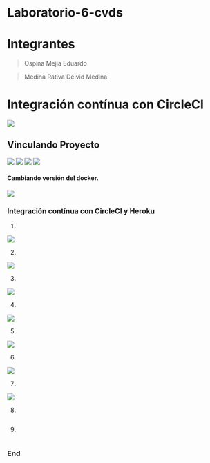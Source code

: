 # Laboratorio-6-cvds
# Integrantes
> Ospina Mejia Eduardo

> Medina Rativa Deivid Medina

# Integración contínua con CircleCI

![](https://cdn.icon-icons.com/icons2/2699/PNG/512/circleci_logo_icon_168423.png)

## Vinculando Proyecto



![](https://i.postimg.cc/wxCBYC6G/Imagen1.png)
![](https://i.postimg.cc/K8sVd2bK/Imagen2.png)
![](https://i.postimg.cc/vmfz3FZw/Imagen3.png) 
![](https://i.postimg.cc/ZnCvspxv/Imagen4.png)

#### Cambiando versión del docker.

![](https://i.postimg.cc/MZBnH7pH/Imagen5.png)

### Integración contínua con CircleCI y Heroku

1. 

![](https://i.postimg.cc/BvVPQHs3/lab552.jpg)

2.

![](https://i.postimg.cc/RFJ63hVH/lab553.jpg)

3.

![](https://i.postimg.cc/mkxc74t6/lab554.jpg)

4.

![](https://i.postimg.cc/tJhs5c6R/lab555.jpg)

5. 

![](https://i.postimg.cc/WbwDqQjX/lab556.jpg)

6. 

![](https://i.postimg.cc/Qt7C8z0g/lab557.jpg)

7.

![](https://i.postimg.cc/3NCwpvMd/lab558.jpg)

8.

![]()

9.

![]()


### End